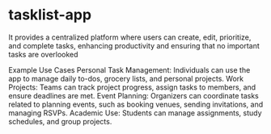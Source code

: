 # tasklist-app
It provides a centralized platform where users can create, edit, prioritize, and complete tasks, enhancing productivity and ensuring that no important tasks are overlooked


Example Use Cases
Personal Task Management: Individuals can use the app to manage daily to-dos, grocery lists, and personal projects.
Work Projects: Teams can track project progress, assign tasks to members, and ensure deadlines are met.
Event Planning: Organizers can coordinate tasks related to planning events, such as booking venues, sending invitations, and managing RSVPs.
Academic Use: Students can manage assignments, study schedules, and group projects.
